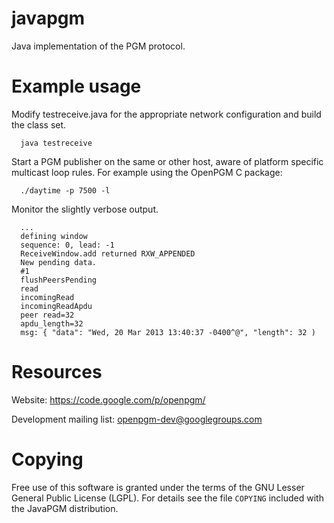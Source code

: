 javapgm
=======

Java implementation of the PGM protocol.


Example usage
=============

Modify testreceive.java for the appropriate network configuration and build the
class set.
```
  java testreceive
```

Start a PGM publisher on the same or other host, aware of platform specific
multicast loop rules.  For example using the OpenPGM C package:
```
  ./daytime -p 7500 -l
```

Monitor the slightly verbose output.
```
  ...
  defining window
  sequence: 0, lead: -1
  ReceiveWindow.add returned RXW_APPENDED
  New pending data.
  #1
  flushPeersPending
  read
  incomingRead
  incomingReadApdu
  peer read=32
  apdu_length=32
  msg: { "data": "Wed, 20 Mar 2013 13:40:37 -0400^@", "length": 32 )
```

Resources
=========

Website: https://code.google.com/p/openpgm/

Development mailing list: openpgm-dev@googlegroups.com


Copying
=======

Free use of this software is granted under the terms of the GNU Lesser General
Public License (LGPL). For details see the file `COPYING` included with the
JavaPGM distribution.

